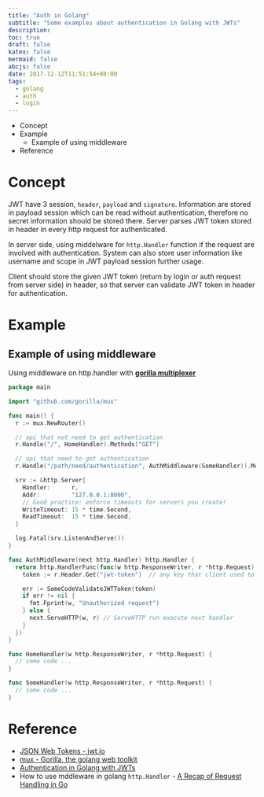 ```yaml
---
title: "Auth in Golang"
subtitle: "Some examples about authentication in Golang with JWTs"
description:
toc: true
draft: false
katex: false
mermaid: false
abcjs: false
date: 2017-12-12T11:51:54+08:00
tags:
  - golang
  - auth
  - login
---
```


<!-- MarkdownTOC -->

- Concept
- Example
  - Example of using middleware
- Reference

<!-- /MarkdownTOC -->

# Concept
JWT have 3 session, `header`, `payload` and `signature`. Information are stored in payload session which can be read 
without authentication, therefore no secret information should be stored there. Server parses JWT token stored in header in every 
http request for authenticated.

In server side, using middelware for `http.Handler` function if the request are involved with authentication. System can also store
user information like username and scope in JWT payload session further usage.

Client should store the given JWT token (return by login or auth request from server side) in header, so that server can validate
JWT token in header for authentication.

# Example

## Example of using middleware
Using middleware on http.handler with [**gorilla multiplexer**][@1]

``` go
package main

import "github.com/gorilla/mux"

func main() {
  r := mux.NewRouter()

  // api that not need to get authentication
  r.Handle("/", HomeHandler).Methods("GET")

  // api that need to get authentication
  r.Handle("/path/need/authentication", AuthMiddleware(SomeHandler)).Methods("GET")

  srv := &http.Server{
    Handler:      r,
    Addr:         "127.0.0.1:8000",
    // Good practice: enforce timeouts for servers you create!
    WriteTimeout: 15 * time.Second,
    ReadTimeout:  15 * time.Second,
  }

  log.Fatal(srv.ListenAndServe())
}

func AuthMiddleware(next http.Handler) http.Handler {
  return http.HandlerFunc(func(w http.ResponseWriter, r *http.Request) {
    token := r.Header.Get("jwt-token")  // any key that client used to store jwt token

    err := SomeCodeValidateJWTToken(token)
    if err != nil {
      fmt.Fprint(w, "Unauthorized request")
    } else {
      next.ServeHTTP(w, r) // ServeHTTP run execute next handler
    }
  })
}

func HomeHandler(w http.ResponseWriter, r *http.Request) {
  // some code ...
}

func SomeHandler(w http.ResponseWriter, r *http.Request) {
  // some code ...
}
```

# Reference
- [JSON Web Tokens - jwt.io][@2]
- [mux - Gorilla, the golang web toolkit][@3]
- [Authentication in Golang with JWTs][@4]
- How to use mddleware in golang `http.Handler` - [A Recap of Request Handling in Go][@5]

<!-- reference links -->

[@1]: http://www.gorillatoolkit.org/pkg/mux
[@2]: https://jwt.io/
[@3]: http://www.gorillatoolkit.org/pkg/mux
[@4]: https://auth0.com/blog/authentication-in-golang/
[@5]: http://www.alexedwards.net/blog/a-recap-of-request-handling
